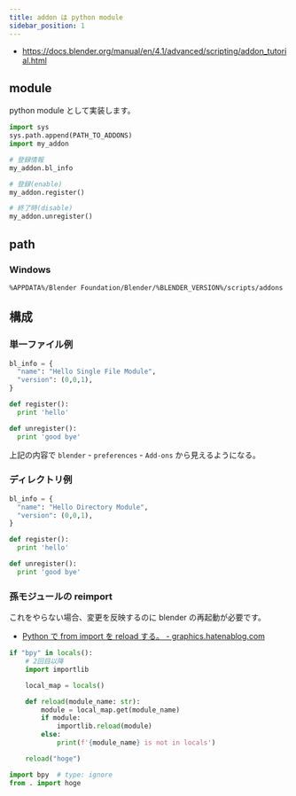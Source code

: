 ```yaml
---
title: addon は python module
sidebar_position: 1
---
```


- https://docs.blender.org/manual/en/4.1/advanced/scripting/addon_tutorial.html

## module

python module として実装します。

```py title="blender からの見た目の疑似コード"
import sys
sys.path.append(PATH_TO_ADDONS)
import my_addon

# 登録情報
my_addon.bl_info

# 登録(enable)
my_addon.register()

# 終了時(disable)
my_addon.unregister()
```

## path

### Windows

`%APPDATA%/Blender Foundation/Blender/%BLENDER_VERSION%/scripts/addons`

## 構成

### 単一ファイル例

```py title="hello.py"
bl_info = {
  "name": "Hello Single File Module",
  "version": (0,0,1),
}

def register():
  print 'hello'

def unregister():
  print 'good bye'
```

上記の内容で `blender` - `preferences` - `Add-ons` から見えるようになる。

### ディレクトリ例

```py title="hello/__init__.py"
bl_info = {
  "name": "Hello Directory Module",
  "version": (0,0,1),
}

def register():
  print 'hello'

def unregister():
  print 'good bye'
```

### 孫モジュールの reimport

これをやらない場合、変更を反映するのに blender の再起動が必要です。

- [Python で from import を reload する。 - graphics.hatenablog.com](https://graphics.hatenablog.com/entry/2017/12/03/004714#%E3%81%9D%E3%82%82%E3%81%9D%E3%82%82%E3%81%AA%E3%82%93%E3%81%A7-reload-%E3%81%99%E3%82%8B%E3%81%AE%E3%81%8B)

```python
if "bpy" in locals():
    # 2回目以降
    import importlib

    local_map = locals()

    def reload(module_name: str):
        module = local_map.get(module_name)
        if module:
            importlib.reload(module)
        else:
            print(f'{module_name} is not in locals')

    reload("hoge")

import bpy  # type: ignore
from . import hoge
```
